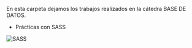 En esta carpeta dejamos los trabajos realizados en la cátedra BASE DE DATOS.
- Prácticas con SASS

<image src="https://blog.openreplay.com/images/sass-for-web-development/images/hero.png" alt="SASS">

